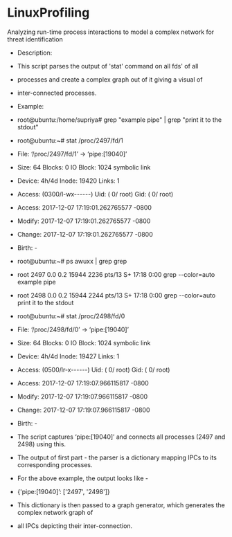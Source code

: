 # LinuxProfiling
Analyzing run-time process interactions to model a complex network for threat identification


 * Description:
 
 * This script parses the output of 'stat' command on all fds' of all
 * processes and create a complex graph out of it giving a visual of
 * inter-connected processes. 

 * Example:
 * root@ubuntu:/home/supriya# grep "example pipe" | grep "print it to the stdout"

 * root@ubuntu:~# stat /proc/2497/fd/1
 *   File: ‘/proc/2497/fd/1’ -> ‘pipe:[19040]’
 *   Size: 64           Blocks: 0          IO Block: 1024   symbolic link
 * Device: 4h/4d        Inode: 19420       Links: 1
 * Access: (0300/l-wx------)  Uid: (    0/    root)   Gid: (    0/    root)
 * Access: 2017-12-07 17:19:01.262765577 -0800
 * Modify: 2017-12-07 17:19:01.262765577 -0800
 * Change: 2017-12-07 17:19:01.262765577 -0800
 *   Birth: -

 * root@ubuntu:~# ps awuxx | grep grep
 * root   2497  0.0  0.2  15944  2236 pts/13   S+   17:18   0:00 grep --color=auto example pipe
 * root   2498  0.0  0.2  15944  2244 pts/13   S+   17:18   0:00 grep --color=auto print it to the stdout

 * root@ubuntu:~# stat /proc/2498/fd/0
 *   File: ‘/proc/2498/fd/0’ -> ‘pipe:[19040]’
 *   Size: 64           Blocks: 0          IO Block: 1024   symbolic link
 * Device: 4h/4d        Inode: 19427       Links: 1
 * Access: (0500/lr-x------)  Uid: (    0/    root)   Gid: (    0/    root)
 * Access: 2017-12-07 17:19:07.966115817 -0800
 * Modify: 2017-12-07 17:19:07.966115817 -0800
 * Change: 2017-12-07 17:19:07.966115817 -0800
 *   Birth: -

 * The script captures ‘pipe:[19040]’ and connects all processes (2497 and 2498)  using this.

 * The output of first part - the parser is a dictionary mapping IPCs to its corresponding processes.
 * For the above example, the output looks like -
 * {'pipe:[19040]’: ['2497', '2498']} 

 * This dictionary is then passed to a graph generator, which generates the complex network graph of
 * all IPCs depicting their inter-connection.
